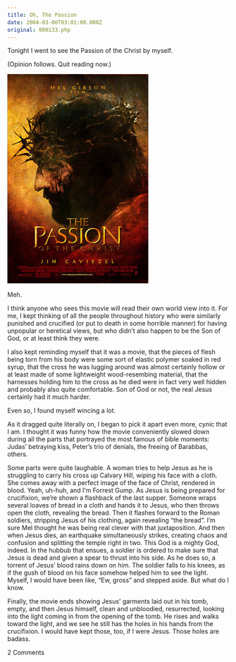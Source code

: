 ```yaml
---
title: Oh, The Passion
date: 2004-03-06T03:01:00.000Z
original: 000133.php
---
```


Tonight I went to see the Passion of the Christ by myself.

(Opinion follows. Quit reading now.)

<p class="polaroid" style="--deg: -2deg"><img src="./passionposter.jpg" /></p>

Meh.

I think anyone who sees this movie will read their own world view into it. For me, I kept thinking of all the people throughout history who were similarly punished and crucified (or put to death in some horrible manner) for having unpopular or heretical views, but who didn’t also happen to be the Son of God, or at least think they were.

I also kept reminding myself that it was a movie, that the pieces of flesh being torn from his body were some sort of elastic polymer soaked in red syrup, that the cross he was lugging around was almost certainly hollow or at least made of some lightweight wood-resembing material, that the harnesses holding him to the cross as he died were in fact very well hidden and probably also quite comfortable. Son of God or not, the real Jesus certainly had it much harder.

Even so, I found myself wincing a lot.

As it dragged quite literally on, I began to pick it apart even more, cynic that I am. I thought it was funny how the movie conveniently slowed down during all the parts that portrayed the most famous of bible moments: Judas’ betraying kiss, Peter’s trio of denials, the freeing of Barabbas, others.

Some parts were quite laughable. A woman tries to help Jesus as he is struggling to carry his cross up Calvary Hill, wiping his face with a cloth. She comes away with a perfect image of the face of Christ, rendered in blood. Yeah, uh-huh, and I’m Forrest Gump. As Jesus is being prepared for crucifixion, we’re shown a flashback of the last supper. Someone wraps several loaves of bread in a cloth and hands it to Jesus, who then throws open the cloth, revealing the bread. Then it flashes forward to the Roman soldiers, stripping Jesus of his clothing, again revealing “the bread”. I’m sure Mel thought he was being real clever with that juxtaposition. And then when Jesus dies, an earthquake simultaneously strikes, creating chaos and confusion and splitting the temple right in two. This God is a mighty God, indeed. In the hubbub that ensues, a soldier is ordered to make sure that Jesus is dead and given a spear to thrust into his side. As he does so, a torrent of Jesus’ blood rains down on him. The soldier falls to his knees, as if the gush of blood on his face somehow helped him to see the light. Myself, I would have been like, “Ew, gross” and stepped aside. But what do I know.

Finally, the movie ends showing Jesus’ garments laid out in his tomb, empty, and then Jesus himself, clean and unbloodied, resurrected, looking into the light coming in from the opening of the tomb. He rises and walks toward the light, and we see he still has the holes in his hands from the crucifixion. I would have kept those, too, if I were Jesus. Those holes are badass.

<span class="commentheader">2 Comments</span>

<!-- <div class="commentdivider">
<span class="commentauthorbox">Posted by u.m.</span>
<span class="commentdatebox">Friday, March  5, 2004</span>
<span class="commenttimebox">10:47 PM</span>
</div>
<div class="commentbody">sorry you wasted your time - stick to disney.

seems ironic that nobody is bothered by the gratuitous viloence of a terminator flick but add Jesus and voila - scandal! why is everyone so afraid of the Bible and the good it ultimately represents - take faith, Christianity and any other symblance of secular religion out of the mix and the end message is still “do unto others”. relax.</div>

<div class="commentdivider">
<span class="commentauthorbox">Posted by Pascal</span>
<span class="commentdatebox">Friday, March  5, 2004</span>
<span class="commenttimebox">10:55 PM</span>
</div>
<div class="commentbody">I didn’t mean to imply that the movie was a waste of time. A Disney version might well be, though. And I wasn’t bothered by the gratuitous violence. It was the best part!</div> -->
